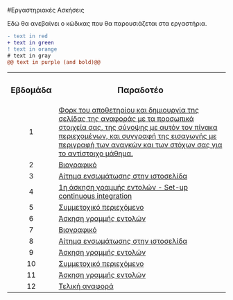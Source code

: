 #Εργαστηριακές Ασκήσεις

Εδώ θα ανεβαίνει ο κώδικας που θα παρουσιάζεται στα εργαστήρια.
```diff
- text in red
+ text in green
! text in orange
# text in gray
@@ text in purple (and bold)@@
```

<table>
  <tbody>
    <tr>
      <td align="center"><h3>Εβδομάδα</h3></td>
      <td align="center"><h3>Παραδοτέο</h3></td>
    </tr>
    <tr>
      <td align="center">1</td>
      <td align="left"><a href="#P1">Φορκ του αποθετηρίου και δημιουργία της σελίδας της αναφοράς με τα προσωπικά στοιχεία σας, της σύνοψης με αυτόν τον πίνακα περιεχομένων, και συγγραφή της εισαγωγής με περιγραφή των αναγκών και των στόχων σας για το αντίστοιχο μάθημα.</a></td>
    </tr>
    <tr>
      <td align="center">2</td>
      <td align="left"><a href="#P2">Βιογραφικό</a></td>
    </tr>
    <tr>
      <td align="center">3</td>
      <td align="left"><a href="#P3">Αίτημα ενσωμάτωσης στην ιστοσελίδα</a></td>
    </tr>
    <tr>
      <td align="center">4</td>
      <td align="left"><a href="#P4">1η άσκηση γραμμής εντολών - Set-up continuous integration</a></td>
    </tr>
    <tr>
      <td align="center">5</td>
      <td align="left"><a href="#P5">Συμμετοχικό περιεχόμενο</a></td>
    </tr>
    <tr>
      <td align="center">6</td>
      <td align="left"><a href="#P6">Άσκηση γραμμής εντολών</a></td>
    </tr>
    <tr>
      <td align="center">7</td>
      <td align="left"><a href="#P7">Βιογραφικό</a></td>
    </tr>
    <tr>
      <td align="center">8</td>
      <td align="left"><a href="#P8">Αίτημα ενσωμάτωσης στην ιστοσελίδα </a></td>
    </tr>
    <tr>
      <td align="center">9</td>
      <td align="left"><a href="#P9">Άσκηση γραμμής εντολών</a></td>
    </tr>
    <tr>
      <td align="center">10</td>
      <td align="left"><a href="#P10">Συμμετοχικό περιεχόμενο</a></td>
    </tr>
    <tr>
      <td align="center">11</td>
      <td align="left"><a href="#P11">Άσκηση γραμμής εντολών</a></td>
    </tr>
    <tr>
      <td align="center">12</td>
      <td align="left"><a href="#P12">Τελική αναφορά</a></td>
    </tr>
  </tbody>
</table>
